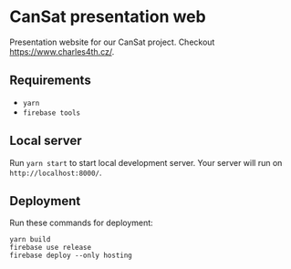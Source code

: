 # CanSat presentation web
Presentation website for our CanSat project. Checkout https://www.charles4th.cz/.

## Requirements

- `yarn`
- `firebase tools`

## Local server

Run `yarn start` to start local development server. Your server will run on `http://localhost:8000/`.

## Deployment

Run these commands for deployment:

```
yarn build
firebase use release
firebase deploy --only hosting
```
